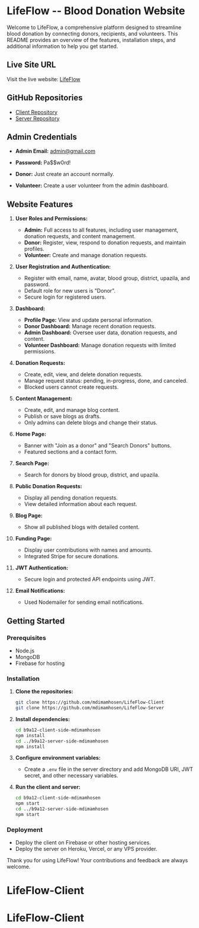 # LifeFlow -- Blood Donation Website

Welcome to LifeFlow, a comprehensive platform designed to streamline blood donation by connecting donors, recipients, and volunteers. This README provides an overview of the features, installation steps, and additional information to help you get started.

## Live Site URL

Visit the live website: [LifeFlow](https://lifeflow-72f2b.firebaseapp.com/)

## GitHub Repositories

- [Client Repository](https://github.com/mdimamhosen/LifeFlow-Client)
- [Server Repository](https://github.com/mdimamhosen/LifeFlow-Server)

## Admin Credentials

- **Admin Email:** admin@gmail.com
- **Password:** Pa$$w0rd!

- **Donor:** Just create an account normally.
- **Volunteer:** Create a user volunteer from the admin dashboard.

## Website Features

1. **User Roles and Permissions:**

   - **Admin:** Full access to all features, including user management, donation requests, and content management.
   - **Donor:** Register, view, respond to donation requests, and maintain profiles.
   - **Volunteer:** Create and manage donation requests.

2. **User Registration and Authentication:**

   - Register with email, name, avatar, blood group, district, upazila, and password.
   - Default role for new users is "Donor".
   - Secure login for registered users.

3. **Dashboard:**

   - **Profile Page:** View and update personal information.
   - **Donor Dashboard:** Manage recent donation requests.
   - **Admin Dashboard:** Oversee user data, donation requests, and content.
   - **Volunteer Dashboard:** Manage donation requests with limited permissions.

4. **Donation Requests:**

   - Create, edit, view, and delete donation requests.
   - Manage request status: pending, in-progress, done, and canceled.
   - Blocked users cannot create requests.

5. **Content Management:**

   - Create, edit, and manage blog content.
   - Publish or save blogs as drafts.
   - Only admins can delete blogs and change their status.

6. **Home Page:**

   - Banner with "Join as a donor" and "Search Donors" buttons.
   - Featured sections and a contact form.

7. **Search Page:**

   - Search for donors by blood group, district, and upazila.

8. **Public Donation Requests:**

   - Display all pending donation requests.
   - View detailed information about each request.

9. **Blog Page:**

   - Show all published blogs with detailed content.

10. **Funding Page:**

    - Display user contributions with names and amounts.
    - Integrated Stripe for secure donations.

11. **JWT Authentication:**

    - Secure login and protected API endpoints using JWT.

12. **Email Notifications:**
    - Used Nodemailer for sending email notifications.

## Getting Started

### Prerequisites

- Node.js
- MongoDB
- Firebase for hosting

### Installation

1. **Clone the repositories:**

   ```sh
   git clone https://github.com/mdimamhosen/LifeFlow-Client
   git clone https://github.com/mdimamhosen/LifeFlow-Server
   ```

2. **Install dependencies:**

   ```sh
   cd b9a12-client-side-mdimamhosen
   npm install
   cd ../b9a12-server-side-mdimamhosen
   npm install
   ```

3. **Configure environment variables:**

   - Create a `.env` file in the server directory and add MongoDB URI, JWT secret, and other necessary variables.

4. **Run the client and server:**
   ```sh
   cd b9a12-client-side-mdimamhosen
   npm start
   cd ../b9a12-server-side-mdimamhosen
   npm start
   ```

### Deployment

- Deploy the client on Firebase or other hosting services.
- Deploy the server on Heroku, Vercel, or any VPS provider.

Thank you for using LifeFlow! Your contributions and feedback are always welcome.

# LifeFlow-Client

# LifeFlow-Client
